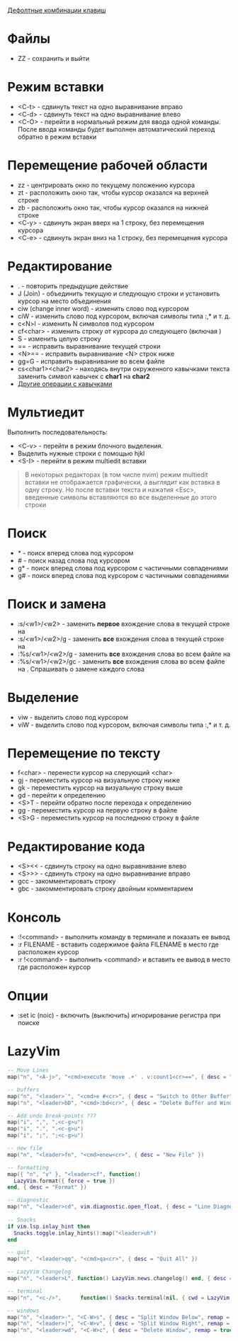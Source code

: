 [Дефолтные комбинации клавиш](http://neovim.io/doc/user/quickref.html)

# Файлы
- ZZ - сохранить и выйти

# Режим вставки
- \<C-t\> - сдвинуть текст на одно выравнивание вправо
- \<C-d\> - сдвинуть текст на одно выравнивание влево
- \<C-O\> - перейти в нормальный режим для ввода одной команды. После ввода команды будет выполнен
  автоматический переход обратно в режим вставки

# Перемещение рабочей области
- zz - центрировать окно по текущему положению курсора
- zt - расположить окно так, чтобы курсор оказался на верхней строке
- zb - расположить окно так, чтобы курсор оказался на нижней строке
- \<C-y\> - сдвинуть экран вверх на 1 строку, без перемещения курсора
- \<C-e\> - сдвинуть экран вниз на 1 строку, без перемещения курсора

# Редактирование
- . - повторить предыдущие действие
- J (Join) - объединить текущую и следующую строки и установить курсор на место объединения
- ciw (change inner word) - изменить слово под курсором
- ciW - изменить слово под курсором, включая символы типа :,* и т. д.
- c\<N\>l - изменить N символов под курсором 
- cf\<char\> - изменить строку от курсора до следующего <char> (включая <char>)
- S - изменить целую строку
- == - исправить выравнивание текущей строки
- \<N\>== - исправить выравнивание \<N\> строк ниже
- gg=G - исправить выравнивание во всем файле
- cs\<char1\>\<char2\> - находясь внутри окруженного кавычками текста заменить символ кавычек с **char1** на **char2**
- [Другие операции с кавычками](https://github.com/tpope/vim-surround)

# Мультиедит

Выполнить последовательность:

- \<C-v\> - перейти в режим блочного выделения.
- Выделить нужные строки с помощью hjkl
- \<S-I\> - перейти в режим multiedit вставки

> В некоторых редакторах (в том числе nvim) режим multiedit вставки не отображается графически,
> а выглядит как вставка в одну строку. Но после вставки текста и нажатия \<Esc\>, введенные
> символы вставляются во все выделенные до этого строки

# Поиск
- \* - поиск вперед слова под курсором
- \# - поиск назад слова под курсором
- g* - поиск вперед слова под курсором с частичными совпадениями
- g# - поиск вперед слова под курсором с частичными совпадениями

# Поиск и замена

- :s/\<w1\>/\<w2\> - заменить **первое** вхождение слова <w1> в текущей строке на <w2>
- :s/\<w1\>/\<w2\>/g - заменить **все** вхождения слова <w1> в текущей строке на <w2>
- :%s/\<w1\>/\<w2\>/g - заменить **все** вхождения слова <w1> во всем файле на <w2>
- :%s/\<w1\>/\<w2\>/gc - заменить **все** вхождения слова <w1> во всем файле на <w2>. Спрашивать о замене каждого слова

# Выделение
- viw - выделить слово под курсором
- viW - выделить слово под курсором, включая символы типа :,* и т. д.

# Перемещение по тексту
- f\<char\> - перенести курсор на слерующий \<char\>
- gj - переместить курсор на визуальную строку ниже
- gk - переместить курсор на визуальную строку выше
- gd - перейти к определению
- \<S\>T - перейти обратно после перехода к определению
- gg - переместить курсор на первую строку в файле
- \<S\>G - переместить курсор на последнюю строку в файле

# Редактирование кода
- \<S\>\<\< - сдвинуть строку на одно выравнивание влево
- \<S\>\>\> - сдвинуть строку на одно выравнивание вправо
- gcc - закомментировать строку
- gbc - закомментировать строку двойным комментарием

# Консоль

- :!\<command\> - выполнить команду в терминале и показать ее вывод
- :r FILENAME - вставить содержимое файла FILENAME в место где расположен курсор
- :r !\<command\> - выполнить \<command\> и вставить ее вывод в место где расположен курсор

# Опции

- :set ic (noic) - включить (выключить) игнорирование регистра при поиске

# LazyVim

```lua
-- Move Lines
map("n", "<A-j>", "<cmd>execute 'move .+' . v:count1<cr>==", { desc = "Move Down" })

-- buffers
map("n", "<leader>`", "<cmd>e #<cr>", { desc = "Switch to Other Buffer" })
map("n", "<leader>bD", "<cmd>:bd<cr>", { desc = "Delete Buffer and Window" })

-- Add undo break-points ???
map("i", ",", ",<c-g>u")
map("i", ".", ".<c-g>u")
map("i", ";", ";<c-g>u")

-- new file
map("n", "<leader>fn", "<cmd>enew<cr>", { desc = "New File" })

-- formatting
map({ "n", "v" }, "<leader>cf", function()
  LazyVim.format({ force = true })
end, { desc = "Format" })

-- diagnostic
map("n", "<leader>cd", vim.diagnostic.open_float, { desc = "Line Diagnostics" })
 
-- Snacks
if vim.lsp.inlay_hint then
  Snacks.toggle.inlay_hints():map("<leader>uh")
end

-- quit
map("n", "<leader>qq", "<cmd>qa<cr>", { desc = "Quit All" })

-- LazyVim Changelog
map("n", "<leader>L", function() LazyVim.news.changelog() end, { desc = "LazyVim Changelog" })

-- terminal
map("n", "<c-/>",      function() Snacks.terminal(nil, { cwd = LazyVim.root() }) end, { desc = "Terminal (Root Dir)" })

-- windows
map("n", "<leader>-", "<C-W>s", { desc = "Split Window Below", remap = true })
map("n", "<leader>|", "<C-W>v", { desc = "Split Window Right", remap = true })
map("n", "<leader>wd", "<C-W>c", { desc = "Delete Window", remap = true })
```

